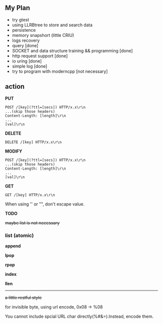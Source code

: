 ## My Plan
- try gtest 
- using LLRBtree to store and search data
- persistence
- memory snapshort (little CRIU)
- logs recovery
- query [done]
- SOCKET and data structure training && programming [done]
- http request support [done]
- io uring [done]
- simple log [done]
- try to program with moderncpp [not necessary]
## action
**PUT**
```
POST /[key](?ttl=[secs]) HTTP/x.x\r\n
...(skip those headers)
Content-Length: [length]\r\n
...
[val]\r\n
```

**DELETE** 
```
DELETE /[key] HTTP/x.x\r\n
```

**MODIFY**
```
POST /[key](?ttl=[secs]) HTTP/x.x\r\n
...(skip those headers)
Content-Length: [length]\r\n
...
[val]\r\n
```

**GET**
```
GET /[key] HTTP/x.x\r\n
```

When using '' or "", don't escape value.

**TODO**

~~maybe list is not necessary~~

### list (atomic)

**append**

**lpop**

**rpop**

**index**

**llen**

****

~~a little restful style~~

for invisible byte, using url encode, 0x08 -> %08

You cannot include spcial URL char directly(%#&=).Instead, encode them.